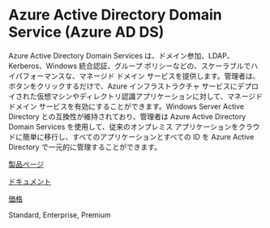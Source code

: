 # Azure Active Directory Domain Service (Azure AD DS)

Azure Active Directory Domain Services は、ドメイン参加、LDAP、Kerberos、Windows 統合認証、グループ ポリシーなどの、スケーラブルでハイパフォーマンスな、マネージド ドメイン サービスを提供します。管理者は、ボタンをクリックするだけで、Azure インフラストラクチャ サービスにデプロイされた仮想マシンやディレクトリ認識アプリケーションに対して、マネージド ドメイン サービスを有効にすることができます。Windows Server Active Directory との互換性が維持されており、管理者は Azure Active Directory Domain Services を使用して、従来のオンプレミス アプリケーションをクラウドに簡単に移行し、すべてのアプリケーションとすべての ID を Azure Active Directory で一元的に管理することができます。

[製品ページ](https://azure.microsoft.com/ja-jp/services/active-directory-ds/)

[ドキュメント](https://docs.microsoft.com/ja-jp/azure/active-directory-domain-services/overview)

[価格](https://azure.microsoft.com/ja-jp/pricing/details/active-directory-ds/)

Standard, Enterprise, Premium

